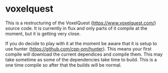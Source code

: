 # voxelquest

This is a restructuring of the VoxelQuest (https://www.voxelquest.com/) source code. It is currently in flux and only parts of it compile at the moment, but it is getting very close.

If you do decide to play with it at the moment be aware that it is setup to use hunter (https://github.com/cpp-pm/hunter). This means your first compile will download the current dependices and compile them. This may take sometime as some of the dependencies take time to build. This is a one time compile so after that the builds will be normal.
